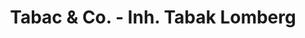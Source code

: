---
title: "Tabac & Co. - Inh. Tabak Lomberg"
url: /luedenscheid/tabac-und-co-inh-tabak-lomberg/
shop: Kiosk
---